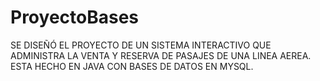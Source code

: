 # ProyectoBases

SE DISEÑÓ EL PROYECTO DE UN SISTEMA INTERACTIVO QUE ADMINISTRA LA VENTA Y RESERVA DE PASAJES DE UNA LINEA AEREA. 
ESTA HECHO EN JAVA CON BASES DE DATOS EN MYSQL.
